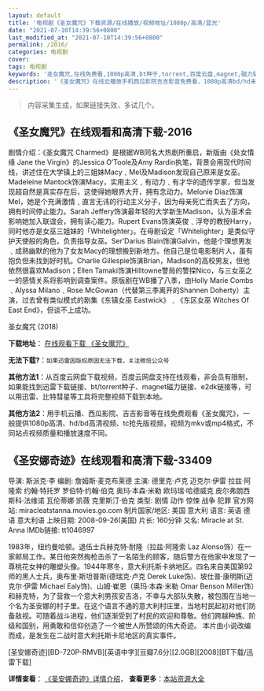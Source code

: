 ```yaml
---
layout: default
title: '电视剧《圣女魔咒》下载资源/在线播放/视频地址/1080p/高清/蓝光'
date: "2021-07-10T14:39:56+0800"
last_modified_at: "2021-07-10T14:39:56+0800"
permalink: /2016/
categories: 电视剧
cover:
tags: 电视剧
keywords: '圣女魔咒,在线免费看,1080p高清,bt种子,torrent,百度云盘,magnet,磁力链,迅雷下载资源'
description: '《圣女魔咒》在线云播放手机西瓜影院吉吉影音免费看，1080p高清bd/hd未删减完整版和tc抢先枪版，mkv/mp4格式，附带bt/torrent种子、magnet/磁力链、百度云盘、网盘资源迅雷下载链接'
---
```


>内容采集生成，如果链接失效，多试几个。


## 《圣女魔咒》在线观看和高清下载-2016

剧情介绍：《圣女魔咒 Charmed》是根据WB同名大热剧所重启，新版由《处女情缘 Jane the Virgin》的Jessica O’Toole及Amy Rardin执笔，背景会用现代时间线，讲述住在大学镇上的三姐妹Macy﹑Mel及Madison发现自己原来是女巫。Madeleine Mantock饰演Macy，实用主义﹑有动力﹑有才华的遗传学家，但当发现超自然是真实存在后，这使得她眼界大开，拥有念动力。Melonie Diaz饰演Mel，她是个充满激情﹑直言无讳的行动主义分子，因为母亲死亡而失去了方向，拥有时间停止能力。Sarah Jeffery饰演最年轻的大学新生Madison，认为巫术会影响她加入联谊会，拥有读心能力。Rupert Evans饰演英俊﹑浮夸的教授Harry，同时他亦是女巫三姐妹的「Whitelighter」。在母剧设定「Whitelighter」是类似守护天使般的角色，负责指导女巫。Ser’Darius Blain饰演Galvin，他是个理想男友﹑成熟幽默的他为了女友Macy的理想搬到新地方。他自己是位电影制片人，虽有抱负但未找到好时机。Charlie Gillespie饰演Brian，Madison的高校男友，但他依然很喜欢Madison；Ellen Tamaki饰演Hilltowne警局的警探Nico，与三女巫之一的感情关系将影响到调查案件。原版剧在WB播了八季，由Holly Marie Combs﹑Alyssa Milano﹑Rose McGowan（代替第三季离开的Shannen Doherty）主演，过去曾有类似模式的剧集《东镇女巫 Eastwick》﹑《东区女巫 Witches Of East End》，但谈不上成功。


圣女魔咒 (2018)

**下载地址**： [在线观看下载 《圣女魔咒》](https://www.btbtdy.me/btdy/dy13805.html) 


**无法下载?**：`如果迅雷因版权原因无法下载，关注微信公众号 `

**其他方法1**：从百度云网盘下载视频，百度云网盘支持在线观看，非会员有限制，如果能找到迅雷下载链接、bt/torrent种子、magnet磁力链接、e2dk链接等，可以用迅雷、比特彗星等工具将完整视频下载到本地。

**其他方法2**：用手机云播、西瓜影院、吉吉影音等在线免费观看《圣女魔咒》，一般提供1080p高清、hd/bd高清视频、tc抢先版视频，视频为mkv或mp4格式，不同站点视频质量和播放速度不同。


## 《圣安娜奇迹》在线观看和高清下载-33409

导演: 斯派克·李 编剧: 詹姆斯·麦克布莱德 主演: 德里克·卢克 迈克尔·伊雷 拉兹·阿隆索 约翰·特托罗 罗伯特·约翰·伯克 奥玛·本森·米勒 欧玛瑞·哈德威克 皮尔弗朗西斯科·法维诺 瓦伦蒂娜·凯薇 克里斯汀·伯克 类型: 剧情 动作 惊悚 战争 犯罪 官方网站: miracleatstanna.movies.go.com 制片国家/地区: 美国 意大利 语言: 英语 德语 意大利语 上映日期: 2008-09-26(美国) 片长: 160分钟 又名: Miracle at St. Anna IMDb链接: tt1046997

1983年，纽约曼哈顿。退伍士兵赫克特·耐隆（拉兹·阿隆索 Laz Alonso饰）在一家邮局工作。某日他突然掏枪击杀了一名陌生的顾客，随后警方在他家中发现了一尊桃花女神的雕塑头像。1944年寒冬，意大利托斯卡纳地区。四名来自美国第92师的黑人士兵，奥布里·斯坦普斯(德瑞克·卢克 Derek Luke饰)、坡仕普·康明斯(迈克尔·伊雷 Michael Ealy饰)、山姆·崔恩（奥玛·本森·米勒 Omar Benson Miller饰）和赫克特，为了营救一个意大利男孩安吉洛，不幸与大部队失散，被包围在当地一个名为圣安娜的村子里。在这个语言不通的意大利村庄里，当地村民起初对他们防备敌视。可随着战斗进程，他们逐渐受到了村民的欢迎和尊敬。他们跨越种族、阶级和国别，用勇敢和信仰创造了一个被世人所赞颂的伟大奇迹。 本片由小说改编而成，是发生在二战时意大利托斯卡尼地区的真实事件。


[圣安娜奇迹][BD-720P-RMVB][英语中字][豆瓣7.6分][2.0GB][2008][BT下载/迅雷下载]

**详情查看**： [《圣安娜奇迹》详情介绍](/movie/33409/)， **查看更多**：[本站资源大全](/movie/t/all/)

